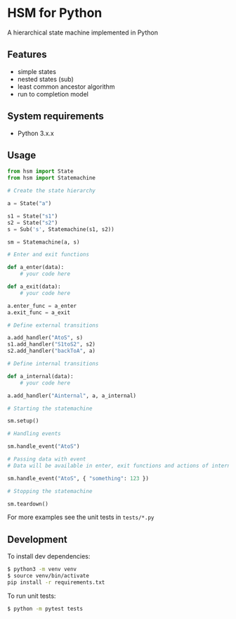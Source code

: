 # HSM for Python

A hierarchical state machine implemented in Python

## Features

- simple states
- nested states (sub)
- least common ancestor algorithm
- run to completion model

## System requirements

- Python 3.x.x

## Usage

```py
from hsm import State
from hsm import Statemachine

# Create the state hierarchy

a = State("a")

s1 = State("s1")
s2 = State("s2")
s = Sub('s', Statemachine(s1, s2))

sm = Statemachine(a, s)

# Enter and exit functions

def a_enter(data):
    # your code here

def a_exit(data):
    # your code here

a.enter_func = a_enter
a.exit_func = a_exit

# Define external transitions

a.add_handler("AtoS", s)
s1.add_handler("S1toS2", s2)
s2.add_handler("backToA", a)

# Define internal transitions

def a_internal(data):
    # your code here

a.add_handler("Ainternal", a, a_internal)

# Starting the statemachine

sm.setup()

# Handling events

sm.handle_event("AtoS")

# Passing data with event
# Data will be available in enter, exit functions and actions of internal transitions

sm.handle_event("AtoS", { "something": 123 })

# Stopping the statemachine

sm.teardown()
```

For more examples see the unit tests in `tests/*.py`

## Development

To install dev dependencies:

```sh
$ python3 -m venv venv
$ source venv/bin/activate
pip install -r requirements.txt
```

To run unit tests:

```sh
$ python -m pytest tests
```
